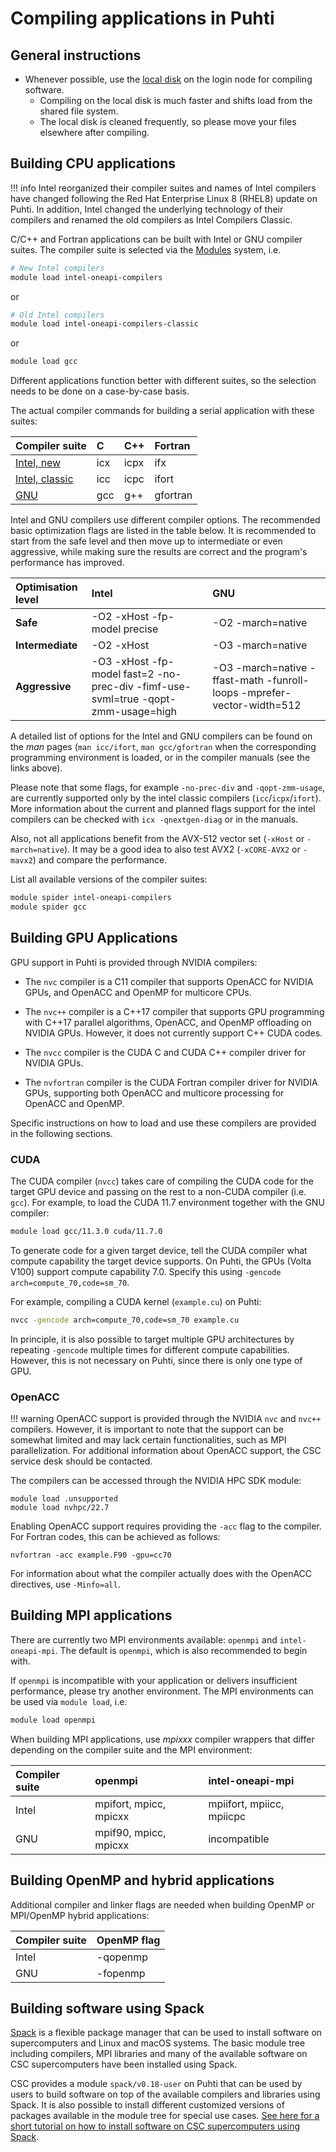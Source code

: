 # Compiling applications in Puhti

## General instructions

- Whenever possible, use the [local disk](disk.md#login-nodes) on the login node for compiling software.
    - Compiling on the local disk is much faster and shifts load from the shared file system.
    - The local disk is cleaned frequently, so please move your files elsewhere after compiling.

## Building CPU applications

!!! info
    Intel reorganized their compiler suites and names of Intel compilers have changed following the Red Hat Enterprise Linux 8 (RHEL8) update on Puhti. In addition, Intel changed the underlying technology of their compilers and renamed the old compilers as Intel Compilers Classic.

C/C++ and Fortran applications can be built with Intel or GNU
compiler suites. The compiler suite is selected via the [Modules](modules.md)
system, i.e.

```bash
# New Intel compilers 
module load intel-oneapi-compilers
```

or

```bash
# Old Intel compilers
module load intel-oneapi-compilers-classic
```

or

```bash
module load gcc
```

Different applications function better with different suites, so the selection
needs to be done on a case-by-case basis.

The actual compiler commands for building a serial application with these
suites:

| Compiler suite | C  | C++ | Fortran |
| :------------- | :- | :-- | :------ |
| [Intel, new](https://software.intel.com/en-us/parallel-studio-xe/documentation/get-started) | icx | icpx | ifx |
| [Intel, classic](https://software.intel.com/en-us/parallel-studio-xe/documentation/get-started) | icc | icpc | ifort |
| [GNU](https://gcc.gnu.org) | gcc | g++ | gfortran |

Intel and GNU compilers use different compiler options. The recommended basic optimization
flags are listed in the table below. It is recommended to start from the safe level
and then move up to intermediate or even aggressive, while making sure the results are
correct and the program's performance has improved.

| Optimisation level | Intel                        | GNU               |
| :----------------- | :--------------------------- | :---------------- |
| **Safe**           | -O2 -xHost -fp-model precise | -O2 -march=native |
| **Intermediate**   | -O2 -xHost                   | -O3 -march=native |
| **Aggressive**     | -O3 -xHost -fp-model fast=2 -no-prec-div -fimf-use-svml=true -qopt-zmm-usage=high| -O3 -march=native -ffast-math -funroll-loops -mprefer-vector-width=512|

A detailed list of options for the Intel and GNU compilers can be found on the _man_
pages (`man icc/ifort`, `man gcc/gfortran` when the corresponding programming
environment is loaded, or in the compiler manuals (see the links above).

Please note that some flags, for example `-no-prec-div` and `-qopt-zmm-usage`, are currently supported only by the intel classic compilers (`icc`/`icpx`/`ifort`). More information about the current and planned flags support for the intel compilers can be checked with `icx -qnextgen-diag` or in the manuals.

Also, not all applications benefit from the AVX-512 vector set
(`-xHost` or `-march=native`). It may be a good idea to also test AVX2
(`-xCORE-AVX2` or `-mavx2`) and compare the performance.


List all available versions of the compiler suites:

```bash
module spider intel-oneapi-compilers
module spider gcc
```

## Building GPU Applications

GPU support in Puhti is provided through NVIDIA compilers:

- The `nvc` compiler is a C11 compiler that supports OpenACC for NVIDIA GPUs, and OpenACC and OpenMP for multicore CPUs.

- The `nvc++` compiler is a C++17 compiler that supports GPU programming with C++17 parallel algorithms, OpenACC, and OpenMP offloading on NVIDIA GPUs. However, it does not currently support C++ CUDA codes.

- The `nvcc` compiler is the CUDA C and CUDA C++ compiler driver for NVIDIA GPUs.

- The `nvfortran` compiler is the CUDA Fortran compiler driver for NVIDIA GPUs, supporting both OpenACC and multicore processing for OpenACC and OpenMP.

Specific instructions on how to load and use these compilers are provided in the following sections.

### CUDA

The CUDA compiler (`nvcc`) takes care of compiling the CUDA code for the target
GPU device and passing on the rest to a non-CUDA compiler (i.e. `gcc`). For example, to load the CUDA 11.7 environment together with the GNU compiler:

```bash
module load gcc/11.3.0 cuda/11.7.0
```

To generate code for a given target device, tell the CUDA
compiler what compute capability the target device supports. On Puhti, the
GPUs (Volta V100) support compute capability 7.0. Specify this using
`-gencode arch=compute_70,code=sm_70`.

For example, compiling a CUDA kernel (`example.cu`) on Puhti:

```bash
nvcc -gencode arch=compute_70,code=sm_70 example.cu
```

In principle, it is also possible to target multiple GPU architectures by repeating
`-gencode` multiple times for different compute capabilities. However, this is
not necessary on Puhti, since there is only one type of GPU.

### OpenACC

!!! warning
    OpenACC support is provided through the NVIDIA `nvc` and `nvc++` compilers.
    However, it is important to note that the support can be somewhat 
    limited and may lack certain functionalities, such as MPI 
    parallelization. For additional information about OpenACC support, 
    the CSC service desk should be contacted.
    
The compilers can be accessed through the NVIDIA HPC SDK module:

```
module load .unsupported
module load nvhpc/22.7
```

Enabling OpenACC support requires providing the `-acc` flag to the compiler. For Fortran codes, this can be achieved as follows:

```
nvfortran -acc example.F90 -gpu=cc70
```

For information about what the compiler actually does with the OpenACC directives, use `-Minfo=all`.

## Building MPI applications

There are currently two MPI environments available: `openmpi` and `intel-oneapi-mpi`. The default is `openmpi`, which is
also recommended to begin with.

If `openmpi` is incompatible with your application or delivers insufficient performance,
please try another environment. The MPI environments can be used
via `module load`, i.e.

```bash
module load openmpi
```

When building MPI applications, use _mpixxx_ compiler wrappers
that differ depending on the compiler suite and the MPI environment:

| Compiler suite | openmpi               | intel-oneapi-mpi                 |
| :------------- | :--------------------- | :------------------------ |
| Intel          | mpifort, mpicc, mpicxx | mpiifort, mpiicc, mpiicpc |
| GNU            | mpif90, mpicc, mpicxx  | incompatible    |

## Building OpenMP and hybrid applications

Additional compiler and linker flags are needed when building OpenMP or
MPI/OpenMP hybrid applications:

| Compiler suite | OpenMP flag |
| :------------- | :---------- |
| Intel          | -qopenmp    |
| GNU            | -fopenmp    |

## Building software using Spack

[Spack](https://spack.io) is a flexible package manager that can be used to
install software on supercomputers and Linux and macOS systems. The basic
module tree including compilers, MPI libraries and many of the available
software on CSC supercomputers have been installed using Spack.

CSC provides a module `spack/v0.18-user` on Puhti that can be used by users to
build software on top of the available compilers and libraries using Spack. It
is also possible to install different customized versions of packages available
in the module tree for special use cases. [See here for a short tutorial on how
to install software on CSC supercomputers using Spack](../support/tutorials/user-spack.md).